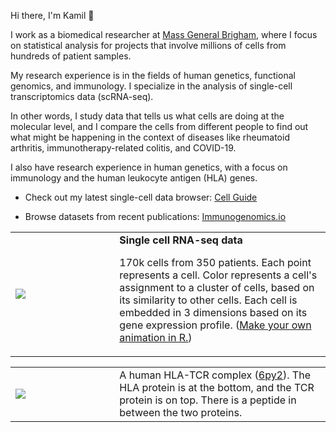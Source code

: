 Hi there, I'm Kamil 👋

I work as a biomedical researcher at [Mass General Brigham][1], where I focus
on statistical analysis for projects that involve millions of cells from
hundreds of patient samples.

My research experience is in the fields of human genetics, functional genomics,
and immunology. I specialize in the analysis of single-cell transcriptomics
data (scRNA-seq).

In other words, I study data that tells us what cells are doing at the
molecular level, and I compare the cells from different people to find out what
might be happening in the context of diseases like rheumatoid arthritis,
immunotherapy-related colitis, and COVID-19.

I also have research experience in human genetics, with a focus on immunology and
the human leukocyte antigen (HLA) genes.

- Check out my latest single-cell data browser: [Cell Guide](https://cell.guide)

- Browse datasets from recent publications: [Immunogenomics.io](https://immunogenomics.io)

[1]: https://www.massgeneralbrigham.org/


<table>
<tr>
  <td width="33%">
    <img src="https://github.com/slowkow/slowkow/assets/209714/ffa053e8-d9b3-4314-bb7d-cb271f2210df"></img>
  </td>
  <td><b>Single cell RNA-seq data</b><p>170k cells from 350 patients. Each point represents a cell. Color represents a cell's assignment to a cluster of cells, based on its similarity to other cells. Each cell is embedded in 3 dimensions based on its gene expression profile. (<a href="https://gist.github.com/slowkow/a9907d8fdc2e85ce539ca4015983b893">Make your own animation in R.</a>)</p></td>
</tr>
</table>

<table>
<tr>
  <td width="33%">
    <a href="https://www.rcsb.org/structure/6py2"><img src="https://github.com/slowkow/awesome-vdj/assets/209714/7f322310-89b2-4398-bc2c-2aa730cd095c"></a>
  </td>
  <td>A human HLA-TCR complex (<a href="https://www.rcsb.org/structure/6py2">6py2</a>). The HLA protein is at the bottom, and the TCR protein is on top. There is a peptide in between the two proteins.</td>
</tr>
</table>
